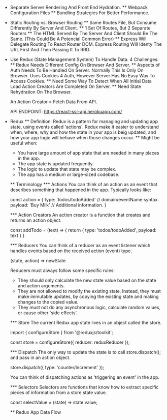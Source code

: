 - Separate Server Rendering And Front End Hydration.
  \*\* Webpack Configuration Files
  \*\* Bundling Strategies For Better Performance.

- Static Routing vs. Browser Routing
  \*\* Same Routes File, But Consume Differently By Server And Client.
  \*\* 1 Set Of Routes, But 2 Separate Routers
  \*\* The HTML Served By The Server And Client Should Be The Same. (This Could Be A Potencial Common Error)
  \*\* Express Will Delegate Routing To React Router DOM. Express Routing Will Identy The URL First And Then Passing It To RRD.

- Use Redux (State Management System) To Handle Data. 4 Challenges:
  \*\* Redux Needs Different Config On Browser And Server.
  \*\* Aspects of Auth Needs To Be Handled On Server. Normally This Is Only On Browser. Uses Cookies 4 Auth, However Server Has No Easy Way To Access Cookies.
  \*\* Need Some Way To Detect When All Initial Data Load Action Creators Are Completed On Server.
  \*\* Need State Rehydration On The Browser.

  An Action Creator = Fetch Data From API.

  API ENDPOINT: https://react-ssr-api.herokuapp.com/

* Redux
  \*\* Definition:
  Redux is a pattern for managing and updating app state, using events called 'actions'.
  Redux make it easier to understand when, where, why and how the state in your app is beig updated, and how your app logic will behave when those changes occur.
  \*\* Might be useful when:

  - You have large amount of app state that are needed in many places in the app.
  - The app state is updated frequently.
  - The logic to update that state may be complex.
  - The app has a medium or large-sized codebase.

  \*\* Terminology
  \*\*\* Actions
  You can think of an action as an event that describes something that happened in the app.
  Typically looks like:

  const action = {
  type: 'todos/todoAdded' // domain/eventName syntax.
  payload: 'Buy Milk' // Additional information.
  }

  \*\*\* Action Creators
  An action creator is a function that creates and returns an action object.

  const addTodo = (text) => {
  return {
  type: 'todos/todoAdded',
  payload: text
  }
  }

  \*\*\* Reducers
  You can think of a reducer as an event listener which handles events based on the received action (event) type.

  (state, action) => newState

  Reducers must always follow some specific rules:

  - They should only calculate the new state value based on the state and action arguments.
  - They are not allowed to modify the existing state. Instead, they must make immutable updates, by copying the existing state and making changes to the copied value.
  - They must not do any asynchronous logic, calculate random values, or cause other 'side effects'.

  \*\*\* Store
  The current Redux app state lives in an object called the store.

  import { configureStore } from '@reduxjs/toolkit';

  const store = configureStore({ reducer: reduxReducer });

  \*\*\* Dispatch
  The only way to update the state is to call store.dispatch(); and pass in an action object.

  store.dispatch({ type: 'counter/increment' });

  You can think of dispatching actions as 'triggering an event' in the app.

  \*\*\* Selectors
  Selectors are functions that know how to extract specific pieces of information from a store state value.

  const selectValue = (state) => state.value;

  \*\* Redux App Data Flow
